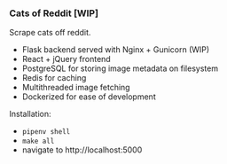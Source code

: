 ### Cats of Reddit [WIP]

Scrape cats off reddit.
- Flask backend served with Nginx + Gunicorn (WIP)
- React + jQuery frontend
- PostgreSQL for storing image metadata on filesystem
- Redis for caching
- Multithreaded image fetching
- Dockerized for ease of development

Installation:
- `pipenv shell`
- `make all`
- navigate to http://localhost:5000
